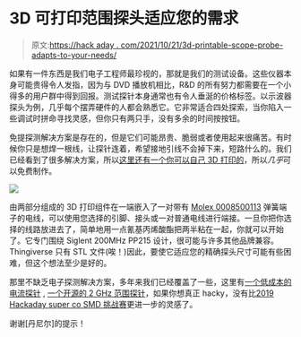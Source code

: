 # 3D 可打印范围探头适应您的需求

> 原文:[https://hack aday . com/2021/10/21/3d-printable-scope-probe-adapts-to-your-needs/](https://hackaday.com/2021/10/21/3d-printable-scope-probe-adapts-to-your-needs/)

如果有一件东西是我们电子工程师最珍视的，那就是我们的测试设备。这些仪器本身可能贵得令人发指，因为与 DVD 播放机相比，R&D 的所有努力都需要在一个小得多的用户群中得到回报。测试探针本身通常也有令人垂涎的价格标签。以示波器探头为例，几乎每个摆弄硬件的人都会熟悉它。它非常适合四处探索，当你陷入一些调试时拼命寻找灵感，但你只有两只手，没有多余的时间按按钮。

免提探测解决方案是存在的，但是它们可能昂贵、脆弱或者使用起来很痛苦。有时候你只是想焊一根线，让探针连着，希望接地引线不会掉下来，短路什么的。我们已经看到了很多解决方案，所以[这里还有一个你可以自己 3D 打印的](https://www.thingiverse.com/thing:4935122)，所以*几乎*可以免费制作。

![](../Images/4851c34f90d0fdb1605bf251fc92d9cb.png)

由两部分组成的 3D 打印组件在一端嵌入了一对带有 [Molex 0008500113](https://octopart.com/search?q=Molex+0008500113) 弹簧端子的电线，可以使用您选择的引脚、接头或一对普通电线进行端接。一旦你把你选择的线路放进去了，简单地用一点氰基丙烯酸酯把两半粘在一起，你就可以开始了。它专门围绕 Siglent 200MHz PP215 设计，很可能与许多其他品牌兼容。Thingiverse 只有 STL 文件(唉！)因此，要使它适应您的精确探头尺寸可能有些困难，但这个想法至少是好的。

那里不缺乏电子探测解决方案，多年来我们已经覆盖了一些，这里有[一个低成本的电流探针](https://hackaday.com/2020/07/27/a-low-cost-current-probe-for-iot-applications/) , [一个开源的 2 GHz 范围探针](https://hackaday.com/2020/05/07/open-source-2-ghz-oscilloscope-probe/)，如果你想真正 hacky，没有比[2019 Hackaday super co SMD 挑战赛](https://hackaday.com/2019/12/12/supercon-smd-challenge-gets-3d-printed-probes-build-your-own/)更进一步的灵感了。

谢谢[丹尼尔]的提示！